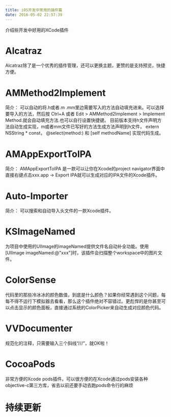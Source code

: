 ```yaml
---
title: iOS开发中常用的插件篇
date: 2016-05-02 22:57:39
---
```

介绍些开发中好用的XCode插件
<!--more-->
# Alcatraz
Alcatraz除了是一个优秀的插件管理，还可以更换主题，更赞的是支持预览，快捷方便。


# AMMethod2Implement
简介：
可以自动的将.h或者.m .mm里边需要写入的方法自动填充进来。可以选择要导入的方法，然后按 Ctrl+A 或者 Edit > AMMethod2Implement > Implement Method.就会自动填充方法.也可以自行设置快捷键。
目前版本支持h文件声明方法自动生成实现，m或者mm文件已写好的方法生成方法声明到h文件， extern NSString * const， @select(method:) 和 [self methodName] 实现代码生成。

# AMAppExportToIPA
简介：
AMAppExportToIPA 是一款可以让你在Xcode的project navigator界面中直接右键点击xxx.app -> Export IPA就可以生成对应的IPA文件的Xcode插件。


# Auto-Importer
简介：
可以搜索和自动导入头文件的一款Xcode插件。


# KSImageNamed
为项目中使用的UIImage的imageNamed提供文件名自动补全功能。使用[UIImage imageNamed:@"xxx"]时，该插件会扫描整个workspace中的图片文件。

# ColorSense
代码里的那些冷冰冰的颜色数值，到底是什么颜色？如果你经常遇到这个问题，每每不得不运行下模拟器去看看，那么这个插件绝对不容错过。更彪悍的是你甚至可以点击显示的颜色面板，直接通过系统的ColorPicker来自动生成对应颜色代码。

# VVDocumenter
规范化的注释，只需要输入三个斜线“///”，就OK啦！


# CocoaPods
非常方便的Xcode pods插件。可以很方便的在Xcode通过pods安装各种
objective-c第三方库，省去以前还要手动去跑pods命令行的麻烦


# 持续更新
